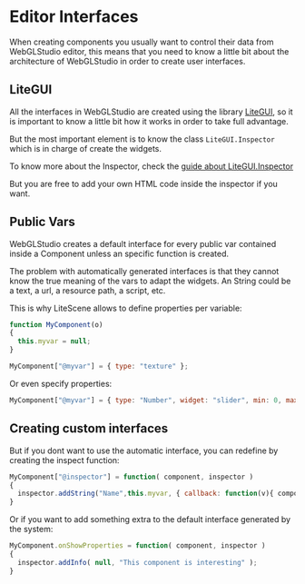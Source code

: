 # Editor Interfaces

When creating components you usually want to control their data from WebGLStudio editor,
this means that you need to know a little bit about the architecture of WebGLStudio in order to create user interfaces.



## LiteGUI

All the interfaces in WebGLStudio are created using the library [LiteGUI](), so it is important to know a little bit how it works in order to take full advantage.

But the most important element is to know the class ```LiteGUI.Inspector``` which is in charge of create the widgets.

To know more about the Inspector, check the [guide about LiteGUI.Inspector](https://github.com/jagenjo/litegui.js/blob/master/guides/inspector.md)

But you are free to add your own HTML code inside the inspector if you want.


## Public Vars

WebGLStudio creates a default interface for every public var contained inside a Component unless an specific function is created.

The problem with automatically generated interfaces is that they cannot know the true meaning of the vars to adapt the widgets. An String could be a text, a url, a resource path, a script, etc.

This is why LiteScene allows to define properties per variable:

```js
function MyComponent(o)
{
  this.myvar = null;
}

MyComponent["@myvar"] = { type: "texture" };
```

Or even specify properties:

```js
MyComponent["@myvar"] = { type: "Number", widget: "slider", min: 0, max: 100, step: 1 };
```

## Creating custom interfaces

But if you dont want to use the automatic interface, you can redefine by creating the inspect function:

```js
MyComponent["@inspector"] = function( component, inspector )
{
  inspector.addString("Name",this.myvar, { callback: function(v){ component.myvar = v; } });
}
```

Or if you want to add something extra to the default interface generated by the system:

```js
MyComponent.onShowProperties = function( component, inspector )
{
  inspector.addInfo( null, "This component is interesting" );
}
```



